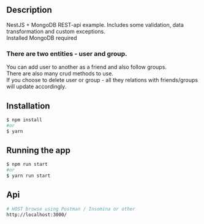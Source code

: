 ## Description

NestJS + MongoDB REST-api example. 
Includes some validation, data transformation and custom exceptions.<br> 
Installed MongoDB required

### There are two entities - user and group.

You can add user to another as a friend and also follow groups.<br>
There are also many crud methods to use.<br>
If you choose to delete user or group - all they relations with friends/groups will update accordingly.


## Installation

```bash
$ npm install
#or
$ yarn
```

## Running the app

```bash
$ npm run start
#or
$ yarn run start
```

## Api
```bash
# HOST browse using Postman / Insomina or other
http://localhost:3000/
```
